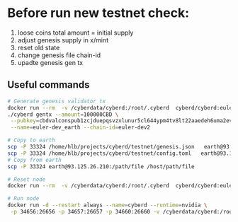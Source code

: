 # Before run new testnet check:

1. loose coins total amount  = initial supply
2. adjust genesis supply in x/mint
3. reset old state
4. change genesis file chain-id
5. upadte genesis gen tx

## Useful commands

```bash
# Generate genesis validator tx
docker run --rm  -v /cyberdata/cyberd:/root/.cyberd  cyberd/cyberd:euler-dev1 cyberd tendermint show-validator
./cyberd gentx --amount=100000CBD \
 --pubkey=cbdvalconspub1zcjduepqsvzxlunur5cl644ypm4tv8lt22aaedeh6uma2ev7ux7y7tdlnhnqd5f0q3 \
 --name=euler-dev_earth --chain-id=euler-dev2
```

```bash
# Copy to earth
scp -P 33324 /home/hlb/projects/cyberd/testnet/genesis.json   earth@93.125.26.210:/cyberdata/cyberd/config/
scp -P 33324 /home/hlb/projects/cyberd/testnet/config.toml   earth@93.125.26.210:/cyberdata/cyberd/config/
# Copy from earth
scp -P 33324 earth@93.125.26.210:/path/file /host/path/file
```

```bash
# Reset node
docker run --rm  -v /cyberdata/cyberd:/root/.cyberd  cyberd/cyberd:euler-dev2 cyberd unsafe-reset-all
```

```bash
# Run node
docker run -d --restart always --name=cyberd --runtime=nvidia \
 -p 34656:26656 -p 34657:26657 -p 34660:26660 -v /cyberdata/cyberd:/root/.cyberd  cyberd/cyberd:euler-dev2
```